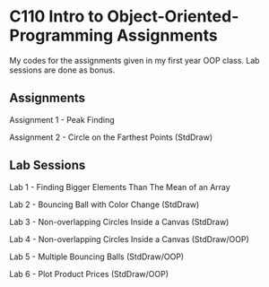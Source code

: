# C110 Intro to Object-Oriented-Programming Assignments
My codes for the assignments given in my first year OOP class.
Lab sessions are done as bonus.

## Assignments

Assignment 1 - Peak Finding 

Assignment 2 - Circle on the Farthest Points (StdDraw)

## Lab Sessions

Lab 1 - Finding Bigger Elements Than The Mean of an Array

Lab 2 - Bouncing Ball with Color Change (StdDraw)

Lab 3 - Non-overlapping Circles Inside a Canvas (StdDraw)

Lab 4 - Non-overlapping Circles Inside a Canvas (StdDraw/OOP)

Lab 5 - Multiple Bouncing Balls (StdDraw/OOP)

Lab 6 - Plot Product Prices (StdDraw/OOP)

